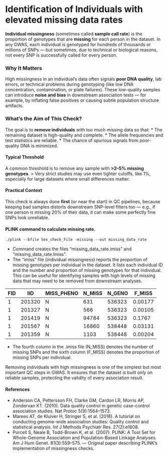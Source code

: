 # Identification of Individuals with elevated missing data rates

**Individual missingness** (sometimes called **sample call rate**) is
the proportion of genotypes that are **missing** for each person in the
dataset. In any GWAS, each individual is genotyped for hundreds of
thousands or millions of SNPs — but sometimes, due to technical or
biological reasons, not every SNP is successfully called for every
person.

### Why It Matters

High missingness in an individual’s data often signals **poor DNA
quality**, lab errors, or technical problems during genotyping (like low
DNA concentration, contamination, or plate failures). These low-quality
samples can introduce **noise and bias** in downstream association tests
— for example, by inflating false positives or causing subtle population
structure artifacts.

### What’s the Aim of This Check?

The goal is to **remove individuals** with too much missing data so
that: \* The remaining dataset is high-quality and complete. \* The
allele frequencies and test statistics are reliable. \* The chance of
spurious signals from poor-quality DNA is minimized.

#### Typical Threshold

A common threshold is to remove any sample with **&gt;2–5% missing
genotypes**. &gt; Very strict studies may use even tighter cutoffs, like
1%, especially for large datasets where small differences matter.

#### Practical Context

This check is always done **first** (or near the start) in QC pipelines,
because keeping bad samples distorts downstream SNP-level filters too —
e.g., if one person is missing 20% of their data, it can make some
perfectly fine SNPs look unreliable.

#### PLINK command to calculate missing rate.

    ./plink --bfile Sex_check_File -missing --out missing_data_rate

-   Command creates the files “missing\_data\_rate.imiss” and
    “missing\_data\_rate.lmiss”.
-   The “imiss” file (individual missingness) reports the proportion of
    missing genotypes per individual in the dataset. It lists each
    individual ID and the number and proportion of missing genotypes for
    that individual. This can be useful for identifying samples with
    high levels of missing data that may need to be removed from
    downstream analyses.

<table>
<thead>
<tr>
<th>FID</th>
<th>IID</th>
<th>MISS_PHENO</th>
<th>N_MISS</th>
<th>N_GENO</th>
<th>F_MISS</th>
</tr>
</thead>
<tbody>
<tr>
<td>1</td>
<td>201320</td>
<td>N</td>
<td>631</td>
<td>536323</td>
<td>0.00177</td>
</tr>
<tr>
<td>1</td>
<td>201327</td>
<td>N</td>
<td>566</td>
<td>536323</td>
<td>0.00105</td>
</tr>
<tr>
<td>1</td>
<td>201419</td>
<td>N</td>
<td>94784</td>
<td>536323</td>
<td>0.1767</td>
</tr>
<tr>
<td>1</td>
<td>201567</td>
<td>N</td>
<td>16860</td>
<td>538448</td>
<td>0.03131</td>
</tr>
<tr>
<td>1</td>
<td>201359</td>
<td>N</td>
<td>1103</td>
<td>538448</td>
<td>0.00204</td>
</tr>
</tbody>
</table>

-   The fourth column in the .imiss file (N\_MISS) denotes the number of
    missing SNPs and the sixth column (F\_MISS) denotes the proportion
    of missing SNPs per individual.

Removing individuals with high missingness is one of the simplest but
most important QC steps in GWAS. It ensures that the dataset is built
only on reliable samples, protecting the validity of every association
result.

#### References

-   Anderson CA, Pettersson FH, Clarke GM, Cardon LR, Morris AP,
    Zondervan KT. (2010). Data quality control in genetic case-control
    association studies. Nat Protoc 5(9):1564–1573.
-   Marees AT, de Kluiver H, Stringer S, et al. (2018). A tutorial on
    conducting genome-wide association studies: Quality control and
    statistical analysis. Int J Methods Psychiatr Res. 27(2):e1608.
-   Purcell S, Neale B, Todd-Brown K, et al. (2007). PLINK: A Tool Set
    for Whole-Genome Association and Population-Based Linkage Analyses.
    Am J Hum Genet. 81(3):559–575. — Original paper describing PLINK’s
    implementation of missingness checks.
